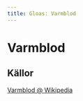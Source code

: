 ```yaml
---
title: Gloas: Varmblod
---
```

Varmblod
========


Källor
------
[Varmblod @ Wikipedia](http://sv.wikipedia.org/wiki/Varmblodsh%C3%A4st "Varmblod")

